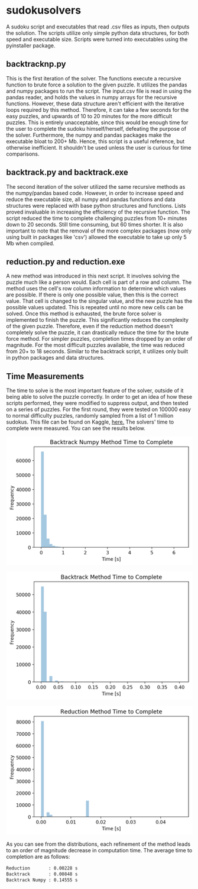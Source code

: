 # sudokusolvers
A sudoku script and executables that read .csv files as inputs, then outputs the solution. The scripts utilize only simple python data structures, for both speed and executable size. Scripts were turned into executables using the pyinstaller package.

## backtracknp.py
This is the first iteration of the solver. The functions execute a recursive function to brute force a solution to the given puzzle. It utilizes the pandas and numpy packages to run the script. The input.csv file is read in using the pandas reader, and holds the values in numpy arrays for the recursive functions. However, these data structure aren't efficient with the iterative loops required by this method. Therefore, it can take a few seconds for the easy puzzles, and upwards of 10 to 20 minutes for the more difficult puzzles. This is entirely unacceptable, since this would be enough time for the user to complete the sudoku himself/herself, defeating the purpose of the solver. Furthermore, the numpy and pandas packages make the executable bloat to 200+ Mb. Hence, this script is a useful reference, but otherwise inefficient. It shouldn't be used unless the user is curious for time comparisons.

## backtrack.py and backtrack.exe
The second iteration of the solver utilized the same recursive methods as the numpy/pandas based code. However, in order to increase speed and reduce the executable size, all numpy and pandas functions and data structures were replaced with base python structures and functions. Lists proved invaluable in increasing the efficiency of the recursive function. The script reduced the time to complete challenging puzzles from 10+ minutes down to 20 seconds. Still time consuming, but 60 times shorter. It is also important to note that the removal of the more complex packages (now only using built in packages like 'csv') allowed the executable to take up only 5 Mb when compiled.

## reduction.py and reduction.exe
A new method was introduced in this next script. It involves solving the puzzle much like a person would. Each cell is part of a row and column. The method uses the cell's row column information to determine which values are possible. If there is only one possible value, then this is the correct value. That cell is changed to the singular value, and the new puzzle has the possible values updated. This is repeated until no more new cells can be solved. Once this method is exhausted, the brute force solver is implemented to finish the puzzle. This significantly reduces the complexity of the given puzzle. Therefore, even if the reduction method doesn't completely solve the puzzle, it can drastically reduce the time for the brute force method. For simpler puzzles, completion times dropped by an order of magnitude. For the most difficult puzzles available, the time was reduced from 20+ to 18 seconds. Similar to the backtrack script, it utilizes only built in python packages and data structures.

## Time Measurements
The time to solve is the most important feature of the solver, outside of it being able to solve the puzzle correctly. In order to get an idea of how these scripts performed, they were modified to suppress output, and then tested on a series of puzzles. For the first round, they were tested on 100000 easy to normal difficulty puzzles, randomly sampled from a list of 1 million sudokus. This file can be found on Kaggle, [here.](https://www.kaggle.com/bryanpark/sudoku) The solvers' time to complete were measured. You can see the results below.

![Backtrack Numpy](https://github.com/austingriffith94/sudokusolvers/blob/master/timetest/backnp.png "Backtrack Numpy")

![Backtrack](https://github.com/austingriffith94/sudokusolvers/blob/master/timetest/back.png "Backtrack")

![Reduction](https://github.com/austingriffith94/sudokusolvers/blob/master/timetest/reduction.png "Reduction")

As you can see from the distributions, each refinement of the method leads to an order of magnitude decrease in computation time. The average time to completion are as follows:

    Reduction       : 0.00228 s
    Backtrack       : 0.00848 s
    Backtrack Numpy : 0.14555 s
